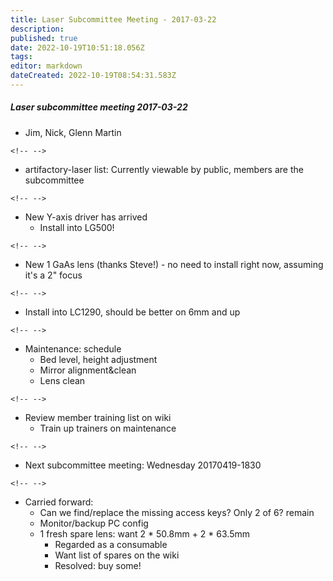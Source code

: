 ```yaml
---
title: Laser Subcommittee Meeting - 2017-03-22
description: 
published: true
date: 2022-10-19T10:51:18.056Z
tags: 
editor: markdown
dateCreated: 2022-10-19T08:54:31.583Z
---
```


##### Laser subcommittee meeting 2017-03-22

-   Jim, Nick, Glenn Martin

```{=html}
<!-- -->
```
-   artifactory-laser list: Currently viewable by public, members are the subcommittee

```{=html}
<!-- -->
```
-   New Y-axis driver has arrived
    -   Install into LG500!

```{=html}
<!-- -->
```
-   New 1 GaAs lens (thanks Steve!) - no need to install right now, assuming it's a 2" focus

```{=html}
<!-- -->
```
-   Install into LC1290, should be better on 6mm and up

```{=html}
<!-- -->
```
-   Maintenance: schedule
    -   Bed level, height adjustment
    -   Mirror alignment&clean
    -   Lens clean

```{=html}
<!-- -->
```
-   Review member training list on wiki
    -   Train up trainers on maintenance

```{=html}
<!-- -->
```
-   Next subcommittee meeting: Wednesday 20170419-1830

```{=html}
<!-- -->
```
-   Carried forward:
    -   Can we find/replace the missing access keys? Only 2 of 6? remain
    -   Monitor/backup PC config
    -   1 fresh spare lens: want 2 \* 50.8mm + 2 \* 63.5mm
        -   Regarded as a consumable
        -   Want list of spares on the wiki
        -   Resolved: buy some!
